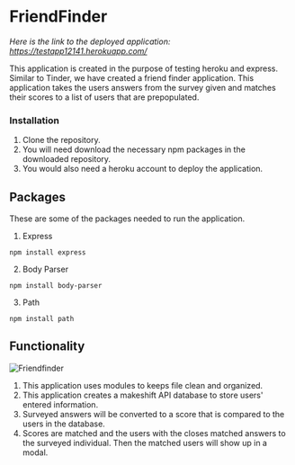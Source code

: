 # FriendFinder

*Here is the link to the deployed application: https://testapp12141.herokuapp.com/*

This application is created in the purpose of testing heroku and express. Similar to Tinder, we have created a friend finder application. This application takes the users answers from the survey given and matches their scores to a list of users that are prepopulated.

### Installation

1. Clone the repository.
2. You will need download the necessary npm packages in the downloaded repository. 
3. You would also need a heroku account to deploy the application.


## Packages
These are some of the packages needed to run the application.

1. Express

```npm install express```

2. Body Parser

```npm install body-parser```

3. Path

```npm install path```


## Functionality

![Friendfinder](FriendFinder.png)

1. This application uses modules to keeps file clean and organized.
2. This application creates a makeshift API database to store users' entered information. 
3. Surveyed answers will be converted to a score that is compared to the users in the database. 
4. Scores are matched and the users with the closes matched answers to the surveyed individual. Then the matched users will show up in a modal.